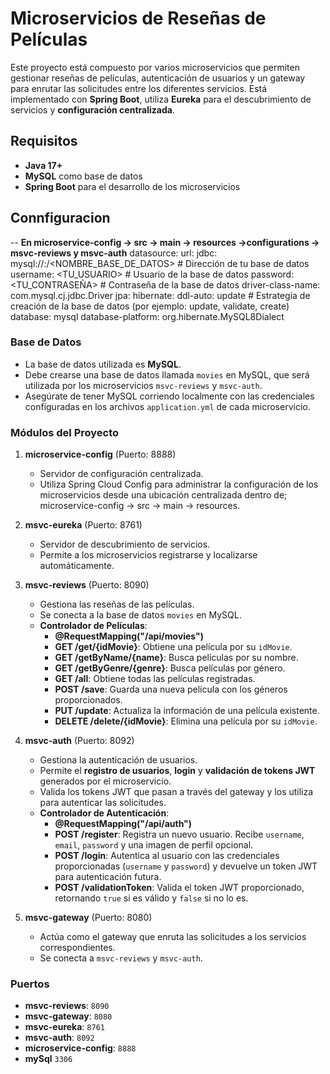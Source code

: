 # Microservicios de Reseñas de Películas
Este proyecto está compuesto por varios microservicios que permiten gestionar reseñas de películas, autenticación de usuarios y un gateway para enrutar las solicitudes entre los diferentes servicios. Está implementado con **Spring Boot**, utiliza **Eureka** para el descubrimiento de servicios y **configuración centralizada**.

## Requisitos

- **Java 17+**
- **MySQL** como base de datos
- **Spring Boot** para el desarrollo de los microservicios


## Connfiguracion
  -- **En microservice-config -> src -> main -> resources ->configurations -> msvc-reviews y msvc-auth**
      datasource:
       url: jdbc: mysql://<HOST>:<PUERTO>/<NOMBRE_BASE_DE_DATOS>  # Dirección de tu base de datos
       username: <TU_USUARIO>                                   # Usuario de la base de datos
       password: <TU_CONTRASEÑA>                                 # Contraseña de la base de datos
       driver-class-name: com.mysql.cj.jdbc.Driver
     jpa:
       hibernate:
         ddl-auto: update                                       # Estrategia de creación de la base de datos (por ejemplo: update, validate, create)
         database: mysql
         database-platform: org.hibernate.MySQL8Dialect


         
### Base de Datos

- La base de datos utilizada es **MySQL**.
- Debe crearse una base de datos llamada `movies` en MySQL, que será utilizada por los microservicios `msvc-reviews` y `msvc-auth`.
- Asegúrate de tener MySQL corriendo localmente con las credenciales configuradas en los archivos `application.yml` de cada microservicio.

  

### Módulos del Proyecto

1. **microservice-config** (Puerto: 8888)
   - Servidor de configuración centralizada.
   - Utiliza Spring Cloud Config para administrar la configuración de los microservicios desde una ubicación centralizada dentro de; microservice-config -> src -> main -> resources.

2. **msvc-eureka** (Puerto: 8761)
   - Servidor de descubrimiento de servicios.
   - Permite a los microservicios registrarse y localizarse automáticamente.
  
3. **msvc-reviews** (Puerto: 8090)
   - Gestiona las reseñas de las películas.
   - Se conecta a la base de datos `movies` en MySQL.
   - **Controlador de Películas**:
     - **@RequestMapping("/api/movies")**
     - **GET /get/{idMovie}**: Obtiene una película por su `idMovie`.
     - **GET /getByName/{name}**: Busca películas por su nombre.
     - **GET /getByGenre/{genre}**: Busca películas por género.
     - **GET /all**: Obtiene todas las películas registradas.
     - **POST /save**: Guarda una nueva película con los géneros proporcionados.
     - **PUT /update**: Actualiza la información de una película existente.
     - **DELETE /delete/{idMovie}**: Elimina una película por su `idMovie`.


4. **msvc-auth** (Puerto: 8092)
   - Gestiona la autenticación de usuarios.
   - Permite el **registro de usuarios**, **login** y **validación de tokens JWT** generados por el microservicio.
   - Valida los tokens JWT que pasan a través del gateway y los utiliza para autenticar las solicitudes.
   - **Controlador de Autenticación**:
     - **@RequestMapping("/api/auth")**
     - **POST /register**: Registra un nuevo usuario. Recibe `username`, `email`, `password` y una imagen de perfil opcional.
     - **POST /login**: Autentica al usuario con las credenciales proporcionadas (`username` y `password`) y devuelve un token JWT para autenticación futura.
     - **POST /validationToken**: Valida el token JWT proporcionado, retornando `true` si es válido y `false` si no lo es.

         
5. **msvc-gateway** (Puerto: 8080)
   - Actúa como el gateway que enruta las solicitudes a los servicios correspondientes.
   - Se conecta a `msvc-reviews` y `msvc-auth`.
     


### Puertos

- **msvc-reviews**: `8090`
- **msvc-gateway**: `8080`
- **msvc-eureka**: `8761`
- **msvc-auth**: `8092`
- **microservice-config**: `8888`
- **mySql** `3306`


